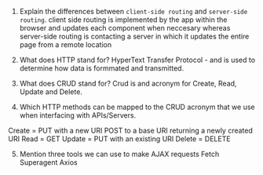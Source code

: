 1.  Explain the differences between `client-side routing` and `server-side routing`.
client side routing is implemented by the app within the browser and updates each component when neccesary  whereas server-side routing is contacting a server in which it updates the entire page from a remote location

2.  What does HTTP stand for?
HyperText Transfer Protocol - and is used to determine how data is formmated and transmitted.

3.  What does CRUD stand for?
Crud is and acronym for Create, Read, Update and Delete.

4.  Which HTTP methods can be mapped to the CRUD acronym that we use when interfacing with APIs/Servers.

Create = PUT with a new URI
         POST to a base URI returning a newly created URI
Read   = GET
Update = PUT with an existing URI
Delete = DELETE

5.  Mention three tools we can use to make AJAX requests
Fetch Superagent Axios